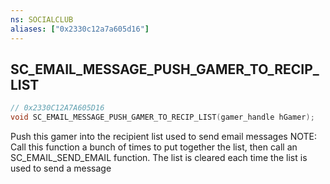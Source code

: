 ```yaml
---
ns: SOCIALCLUB
aliases: ["0x2330c12a7a605d16"]
---
```

## SC_EMAIL_MESSAGE_PUSH_GAMER_TO_RECIP_LIST

```c
// 0x2330C12A7A605D16
void SC_EMAIL_MESSAGE_PUSH_GAMER_TO_RECIP_LIST(gamer_handle hGamer);
```

Push this gamer into the recipient list used to send email messages NOTE: Call this function a bunch of times to put together the list, then call an SC_EMAIL_SEND_EMAIL function. The list is cleared each time the list is used to send a message

